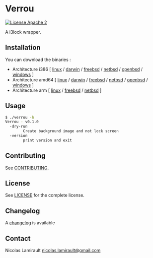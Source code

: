 # Verrou

[![License Apache 2][badge-license]](LICENSE)

A i3lock wrapper.

## Installation

You can download the binaries :

* Architecture i386 [ [linux](https://bintray.com/artifact/download/nlamirault/oss/verrou-0.1.0_linux_386) / [darwin](https://bintray.com/artifact/download/nlamirault/oss/verrou-0.1.0_darwin_386) / [freebsd](https://bintray.com/artifact/download/nlamirault/oss/verrou-0.1.0_freebsd_386) / [netbsd](https://bintray.com/artifact/download/nlamirault/oss/verrou-0.1.0_netbsd_386) / [openbsd](https://bintray.com/artifact/download/nlamirault/oss/verrou-0.1.0_openbsd_386) / [windows](https://bintray.com/artifact/download/nlamirault/oss/verrou-0.1.0_windows_386.exe) ]
* Architecture amd64 [ [linux](https://bintray.com/artifact/download/nlamirault/oss/verrou-0.1.0_linux_amd64) / [darwin](https://bintray.com/artifact/download/nlamirault/oss/verrou-0.1.0_darwin_amd64) / [freebsd](https://bintray.com/artifact/download/nlamirault/oss/verrou-0.1.0_freebsd_amd64) / [netbsd](https://bintray.com/artifact/download/nlamirault/oss/verrou-0.1.0_netbsd_amd64) / [openbsd](https://bintray.com/artifact/download/nlamirault/oss/verrou-0.1.0_openbsd_amd64) / [windows](https://bintray.com/artifact/download/nlamirault/oss/verrou-0.1.0_windows_amd64.exe) ]
* Architecture arm [ [linux](https://bintray.com/artifact/download/nlamirault/oss/verrou-0.1.0_linux_arm) / [freebsd](https://bintray.com/artifact/download/nlamirault/oss/verrou-0.1.0_freebsd_arm) / [netbsd](https://bintray.com/artifact/download/nlamirault/oss/verrou-0.1.0_netbsd_arm) ]


## Usage

```bash
$ ./verrou -h
Verrou - v0.1.0
  -dry-run
    	Create background image and not lock screen
  -version
    	print version and exit
```

## Contributing

See [CONTRIBUTING](CONTRIBUTING.md).


## License

See [LICENSE](LICENSE) for the complete license.


## Changelog

A [changelog](ChangeLog.md) is available


## Contact

Nicolas Lamirault <nicolas.lamirault@gmail.com>

[badge-license]: https://img.shields.io/badge/license-Apache2-green.svg?style=flat

